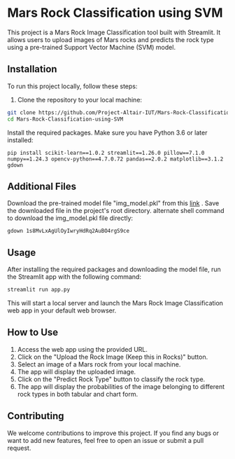 # Mars Rock Classification using SVM
This project is a Mars Rock Image Classification tool built with Streamlit. It allows users to upload images of Mars rocks and predicts the rock type using a pre-trained Support Vector Machine (SVM) model.

## Installation

To run this project locally, follow these steps:

1. Clone the repository to your local machine:

```bash
git clone https://github.com/Project-Altair-IUT/Mars-Rock-Classification-using-SVM.git
cd Mars-Rock-Classification-using-SVM
```
Install the required packages. Make sure you have Python 3.6 or later installed:

```bashpip install gdown
pip install scikit-learn==1.0.2 streamlit==1.26.0 pillow==7.1.0 numpy==1.24.3 opencv-python==4.7.0.72 pandas==2.0.2 matplotlib==3.1.2 gdown
```
## Additional Files
Download the pre-trained model file "img_model.pkl" from this [link](https://drive.google.com/drive/folders/1UISX9LN31V_-EP5-vEWz48oMj631595J?usp=sharing) . Save the downloaded file in the project's root directory.
alternate shell command to download the img_model.pkl file directly:
```
gdown 1s8MvLxAgUlOyIwryHdRq2AuBO4rgS9ce
```
## Usage
After installing the required packages and downloading the model file, run the Streamlit app with the following command:
```bash
streamlit run app.py
```
This will start a local server and launch the Mars Rock Image Classification web app in your default web browser.

## How to Use
1. Access the web app using the provided URL.
2. Click on the "Upload the Rock Image (Keep this in Rocks)" button.
3. Select an image of a Mars rock from your local machine.
4. The app will display the uploaded image.
5. Click on the "Predict Rock Type" button to classify the rock type.
6. The app will display the probabilities of the image belonging to different rock types in both tabular and chart form.

## Contributing
We welcome contributions to improve this project. If you find any bugs or want to add new features, feel free to open an issue or submit a pull request.
